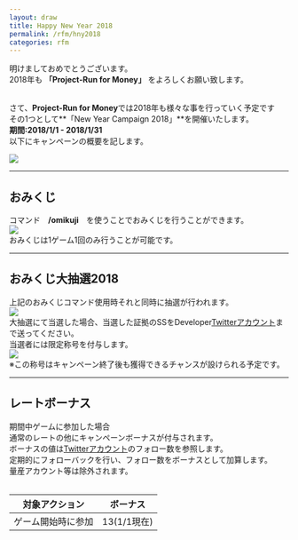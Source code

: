 ```yaml
---
layout: draw
title: Happy New Year 2018
permalink: /rfm/hny2018
categories: rfm
---
```


明けましておめでとうございます。<br>
2018年も **「Project-Run for Money」** をよろしくお願い致します。<br><br>

さて、**Project-Run for Money**では2018年も様々な事を行っていく予定です<br>
その1つとして**「New Year Campaign 2018」**を開催いたします。<br>
**期間:2018/1/1 - 2018/1/31**<br>
以下にキャンペーンの概要を記します。<br>

<a><img src="http://web.njj12.net/public/images/20180101.png"></a><br>

------------------------------------------------------------------
## おみくじ
コマンド　**/omikuji**　を使うことでおみくじを行うことができます。<br>
<a><img src="http://web.njj12.net/public/images/omikuji.png"></a><br>
おみくじは1ゲーム1回のみ行うことが可能です。

------------------------------------------------------------------
## おみくじ大抽選2018
上記のおみくじコマンド使用時それと同時に抽選が行われます。<br>
<a><img src="http://web.njj12.net/public/images/hazure.png"></a><br>
大抽選にて当選した場合、当選した証拠のSSをDeveloper[Twitterアカウント](https://twitter.com/nksm4869)まで送ってください。<br>
当選者には限定称号を付与します。<br>
<a><img src="http://web.njj12.net/public/images/preOmi.png"></a><br>
※この称号はキャンペーン終了後も獲得できるチャンスが設けられる予定です。  

------------------------------------------------------------------
## レートボーナス

期間中ゲームに参加した場合<br>
通常のレートの他にキャンペーンボーナスが付与されます。<br>
ボーナスの値は[Twitterアカウント](https://twitter.com/project_rfm)のフォロー数を参照します。<br>
定期的にフォローバックを行い、フォロー数をボーナスとして加算します。<br>
量産アカウント等は除外されます。<br><br>

|対象アクション|ボーナス|
| :--------: |:---------:|
|ゲーム開始時に参加|13(1/1現在)|




